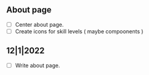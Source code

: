## About page

- [ ] Center about page.
- [ ] Create icons for skill levels ( maybe compoonents )

## 12|1|2022

- [ ] Write about page.
